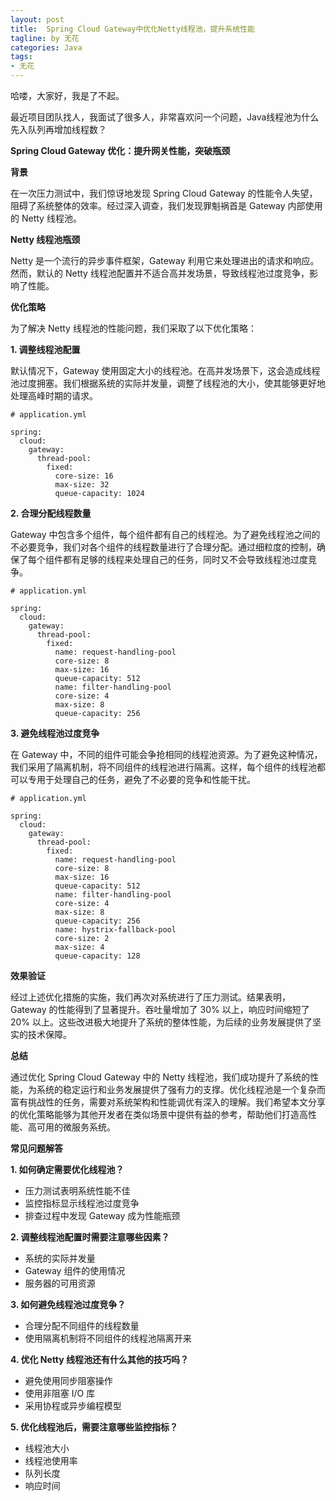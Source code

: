 ```yaml
---
layout: post
title:  Spring Cloud Gateway中优化Netty线程池，提升系统性能
tagline: by 无花
categories: Java
tags: 
- 无花
---
```


哈喽，大家好，我是了不起。 

最近项目团队找人，我面试了很多人，非常喜欢问一个问题，Java线程池为什么先入队列再增加线程数？

<!--more-->

**Spring Cloud Gateway 优化：提升网关性能，突破瓶颈**

**背景**

在一次压力测试中，我们惊讶地发现 Spring Cloud Gateway 的性能令人失望，阻碍了系统整体的效率。经过深入调查，我们发现罪魁祸首是 Gateway 内部使用的 Netty 线程池。

**Netty 线程池瓶颈**

Netty 是一个流行的异步事件框架，Gateway 利用它来处理进出的请求和响应。然而，默认的 Netty 线程池配置并不适合高并发场景，导致线程池过度竞争，影响了性能。

**优化策略**

为了解决 Netty 线程池的性能问题，我们采取了以下优化策略：

**1. 调整线程池配置**

默认情况下，Gateway 使用固定大小的线程池。在高并发场景下，这会造成线程池过度拥塞。我们根据系统的实际并发量，调整了线程池的大小，使其能够更好地处理高峰时期的请求。

```
# application.yml

spring:
  cloud:
    gateway:
      thread-pool:
        fixed:
          core-size: 16
          max-size: 32
          queue-capacity: 1024
```

**2. 合理分配线程数量**

Gateway 中包含多个组件，每个组件都有自己的线程池。为了避免线程池之间的不必要竞争，我们对各个组件的线程数量进行了合理分配。通过细粒度的控制，确保了每个组件都有足够的线程来处理自己的任务，同时又不会导致线程池过度竞争。

```
# application.yml

spring:
  cloud:
    gateway:
      thread-pool:
        fixed:
          name: request-handling-pool
          core-size: 8
          max-size: 16
          queue-capacity: 512
          name: filter-handling-pool
          core-size: 4
          max-size: 8
          queue-capacity: 256
```

**3. 避免线程池过度竞争**

在 Gateway 中，不同的组件可能会争抢相同的线程池资源。为了避免这种情况，我们采用了隔离机制，将不同组件的线程池进行隔离。这样，每个组件的线程池都可以专用于处理自己的任务，避免了不必要的竞争和性能干扰。

```
# application.yml

spring:
  cloud:
    gateway:
      thread-pool:
        fixed:
          name: request-handling-pool
          core-size: 8
          max-size: 16
          queue-capacity: 512
          name: filter-handling-pool
          core-size: 4
          max-size: 8
          queue-capacity: 256
          name: hystrix-fallback-pool
          core-size: 2
          max-size: 4
          queue-capacity: 128
```

**效果验证**

经过上述优化措施的实施，我们再次对系统进行了压力测试。结果表明，Gateway 的性能得到了显著提升。吞吐量增加了 30% 以上，响应时间缩短了 20% 以上。这些改进极大地提升了系统的整体性能，为后续的业务发展提供了坚实的技术保障。

**总结**

通过优化 Spring Cloud Gateway 中的 Netty 线程池，我们成功提升了系统的性能，为系统的稳定运行和业务发展提供了强有力的支撑。优化线程池是一个复杂而富有挑战性的任务，需要对系统架构和性能调优有深入的理解。我们希望本文分享的优化策略能够为其他开发者在类似场景中提供有益的参考，帮助他们打造高性能、高可用的微服务系统。

**常见问题解答**

**1. 如何确定需要优化线程池？**

- 压力测试表明系统性能不佳
- 监控指标显示线程池过度竞争
- 排查过程中发现 Gateway 成为性能瓶颈

**2. 调整线程池配置时需要注意哪些因素？**

- 系统的实际并发量
- Gateway 组件的使用情况
- 服务器的可用资源

**3. 如何避免线程池过度竞争？**

- 合理分配不同组件的线程数量
- 使用隔离机制将不同组件的线程池隔离开来

**4. 优化 Netty 线程池还有什么其他的技巧吗？**

- 避免使用同步阻塞操作
- 使用非阻塞 I/O 库
- 采用协程或异步编程模型

**5. 优化线程池后，需要注意哪些监控指标？**

- 线程池大小
- 线程池使用率
- 队列长度
- 响应时间

